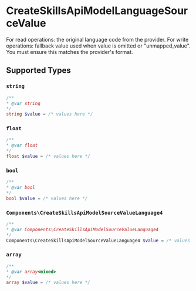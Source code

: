 # CreateSkillsApiModelLanguageSourceValue

For read operations: the original language code from the provider. For write operations: fallback value used when value is omitted or "unmapped_value". You must ensure this matches the provider's format.


## Supported Types

### `string`

```php
/**
* @var string
*/
string $value = /* values here */
```

### `float`

```php
/**
* @var float
*/
float $value = /* values here */
```

### `bool`

```php
/**
* @var bool
*/
bool $value = /* values here */
```

### `Components\CreateSkillsApiModelSourceValueLanguage4`

```php
/**
* @var Components\CreateSkillsApiModelSourceValueLanguage4
*/
Components\CreateSkillsApiModelSourceValueLanguage4 $value = /* values here */
```

### `array`

```php
/**
* @var array<mixed>
*/
array $value = /* values here */
```

